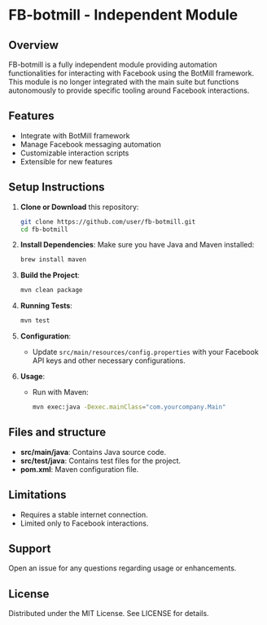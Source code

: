# FB-botmill - Independent Module

## Overview

FB-botmill is a fully independent module providing automation functionalities for interacting with Facebook using the BotMill framework. This module is no longer integrated with the main suite but functions autonomously to provide specific tooling around Facebook interactions.

## Features

- Integrate with BotMill framework
- Manage Facebook messaging automation
- Customizable interaction scripts
- Extensible for new features

## Setup Instructions

1. **Clone or Download** this repository:

   ```bash
   git clone https://github.com/user/fb-botmill.git
   cd fb-botmill
   ```

2. **Install Dependencies**:
   Make sure you have Java and Maven installed:

   ```bash
   brew install maven
   ```

3. **Build the Project**:

   ```bash
   mvn clean package
   ```

4. **Running Tests**:

   ```bash
   mvn test
   ```

5. **Configuration**:
   - Update `src/main/resources/config.properties` with your Facebook API keys and other necessary configurations.

6. **Usage**:
   - Run with Maven:
     ```bash
     mvn exec:java -Dexec.mainClass="com.yourcompany.Main"
     ```

## Files and structure

- **src/main/java**: Contains Java source code.
- **src/test/java**: Contains test files for the project.
- **pom.xml**: Maven configuration file.

## Limitations

- Requires a stable internet connection.
- Limited only to Facebook interactions.

## Support

Open an issue for any questions regarding usage or enhancements.

## License

Distributed under the MIT License. See LICENSE for details.

